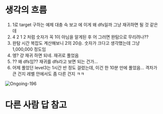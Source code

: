 # 생각의 흐름
1. 1로 target 구하는 예제 대충 슥 보고 에 이게 왜 dfs일까 그냥 재귀하면 될 것 같은데
2. 4 2 1 2 처럼 숫자가 꼭 1이 아님을 알게된 후 어 그러면 완탐으로 무리려나??
3. 완탐 시간 복잡도 계산해보니 2의 20승. 숫자가 크다고 생각했는데 그냥 1,000,000 정도임
4. 엥? 걍 재귀 하면 되네. 재귀로 풀었음
5. ?? 왜 dfs임?? 재귀를 dfs라고 보면 되는 건가...
6. 어제 풀었던 level3는 1시간 반 정도 걸렸는데, 이건 한 10분 만에 풀었음... 격차가 큰 건지 레벨 안에서도 좀 다른 건지 ㅋㅋ

![Ongoing-196](https://github.com/user-attachments/assets/f911c1b9-8c29-4de4-995f-7d49f3474bce)

# 다른 사람 답 참고
